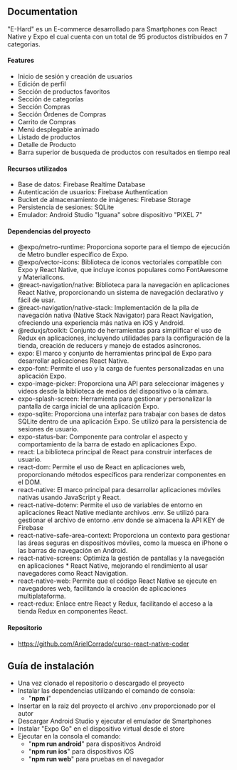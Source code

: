 
## Documentation

"E-Hard" es un E-commerce desarrollado para Smartphones con React Native y Expo
el cual cuenta con un total de 95 productos distribuidos en 7 categorias.

#### Features
* Inicio de sesión y creación de usuarios
* Edición de perfil
* Sección de productos favoritos
* Sección de categorías
* Sección Compras
* Sección Órdenes de Compras
* Carrito de Compras
* Menú desplegable animado
* Listado de productos
* Detalle de Producto
* Barra superior de busqueda de productos con resultados en tiempo real

#### Recursos utilizados

* Base de datos: Firebase Realtime Database 
* Autenticación de usuarios: Firebase Authentication
* Bucket de almacenamiento de imágenes: Firebase Storage
* Persistencia de sesiones: SQLite
* Emulador: Android Studio "Iguana" sobre dispositivo "PIXEL 7"

#### Dependencias del proyecto
* @expo/metro-runtime: Proporciona soporte para el tiempo de ejecución de Metro bundler específico de Expo.
* @expo/vector-icons: Biblioteca de iconos vectoriales compatible con Expo y React Native, que incluye iconos populares como FontAwesome y MaterialIcons.
* @react-navigation/native: Biblioteca para la navegación en aplicaciones React Native, proporcionando un sistema de navegación declarativo y fácil de usar.
* @react-navigation/native-stack: Implementación de la pila de navegación nativa (Native Stack Navigator) para React Navigation, ofreciendo una experiencia más nativa en iOS y Android.
* @reduxjs/toolkit: Conjunto de herramientas para simplificar el uso de Redux en aplicaciones, incluyendo utilidades para la configuración de la tienda, creación de reducers y manejo de estados    asíncronos.
* expo: El marco y conjunto de herramientas principal de Expo para desarrollar aplicaciones React Native.
* expo-font: Permite el uso y la carga de fuentes personalizadas en una aplicación Expo.
* expo-image-picker: Proporciona una API para seleccionar imágenes y videos desde la biblioteca de medios del dispositivo o la cámara.
* expo-splash-screen: Herramienta para gestionar y personalizar la pantalla de carga inicial de una aplicación Expo.
* expo-sqlite: Proporciona una interfaz para trabajar con bases de datos SQLite dentro de una aplicación Expo. Se utilizó para la persistencia de sesiones de usuario.
* expo-status-bar: Componente para controlar el aspecto y comportamiento de la barra de estado en aplicaciones Expo.
* react: La biblioteca principal de React para construir interfaces de usuario.
* react-dom: Permite el uso de React en aplicaciones web, proporcionando métodos específicos para renderizar componentes en el DOM.
* react-native: El marco principal para desarrollar aplicaciones móviles nativas usando JavaScript y React.
* react-native-dotenv: Permite el uso de variables de entorno en aplicaciones React Native mediante archivos .env. Se utilizó para gestionar el archivo de entorno .env donde se almacena la API KEY de Firebase
* react-native-safe-area-context: Proporciona un contexto para gestionar las áreas seguras en dispositivos móviles, como la muesca en iPhone o las barras de navegación en Android.
* react-native-screens: Optimiza la gestión de pantallas y la navegación en aplicaciones * React Native, mejorando el rendimiento al usar navegadores como React Navigation.
* react-native-web: Permite que el código React Native se ejecute en navegadores web, facilitando la creación de aplicaciones multiplataforma.
* react-redux: Enlace entre React y Redux, facilitando el acceso a la tienda Redux en componentes React.

#### Repositorio
* https://github.com/ArielCorrado/curso-react-native-coder


## Guía de instalación

* Una vez clonado el repositorio o descargado el proyecto
* Instalar las dependencias utilizando el comando de consola: 
    * "**npm i**" 
* Insertar en la raiz del proyecto el archivo .env proporcionado por el autor
* Descargar Android Studio y ejecutar el emulador de Smartphones
* Instalar "Expo Go" en el dispositivo virtual desde el store
* Ejecutar en la consola el comando:
    * "**npm run android**" para dispositivos Android
    * "**npm run ios**" para dispositivos iOS
    * "**npm run web**" para pruebas en el navegador



